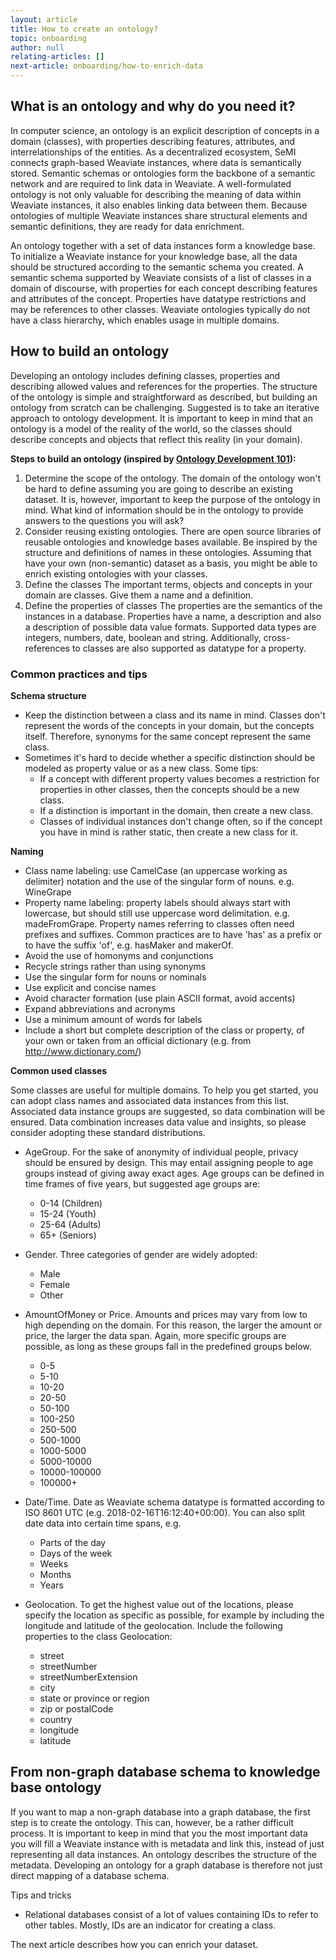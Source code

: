 ```yaml
---
layout: article
title: How to create an ontology?
topic: onboarding
author: null
relating-articles: []
next-article: onboarding/how-to-enrich-data
---
```


## What is an ontology and why do you need it?
In computer science, an ontology is an explicit description of concepts in a domain (classes), with properties describing features, attributes, and interrelationships of the entities. As a decentralized ecosystem, SeMI connects graph-based Weaviate instances, where data is semantically stored. Semantic schemas or ontologies form the backbone of a semantic network and are required to link data in Weaviate. A well-formulated ontology is not only valuable for describing the meaning of data within Weaviate instances, it also enables linking data between them. Because ontologies of multiple Weaviate instances share structural elements and semantic definitions, they are ready for data enrichment.

An ontology together with a set of data instances form a knowledge base. To initialize a Weaviate instance for your knowledge base, all the data should be structured according to the semantic schema you created. A semantic schema supported by Weaviate consists of a list of classes in a domain of discourse, with properties for each concept describing features and attributes of the concept. Properties have datatype restrictions and may be references to other classes. Weaviate ontologies typically do not have a class hierarchy, which enables usage in multiple domains. 


## How to build an ontology
Developing an ontology includes defining classes, properties and describing allowed values and references for the properties. The structure of the ontology is simple and straightforward as described, but building an ontology from scratch can be challenging. Suggested is to take an iterative approach to ontology development. It is important to keep in mind that an ontology is a model of the reality of the world, so the classes should describe concepts and objects that reflect this reality (in your domain). 

**Steps to build an ontology (inspired by [Ontology Development 101](https://protege.stanford.edu/publications/ontology_development/ontology101.pdf)):**

1. Determine the scope of the ontology.
The domain of the ontology won't be hard to define assuming you are going to describe an existing dataset. It is, however, important to keep the purpose of the ontology in mind. What kind of information should be in the ontology to provide answers to the questions you will ask?
2. Consider reusing existing ontologies.
There are open source libraries of reusable ontologies and knowledge bases available. Be inspired by the structure and definitions of names in these ontologies. Assuming that have your own (non-semantic) dataset as a basis, you might be able to enrich existing ontologies with your classes.
3. Define the classes
The important terms, objects and concepts in your domain are classes. Give them a name and a definition. 
4. Define the properties of classes
The properties are the semantics of the instances in a database. Properties have a name, a description and also a description of possible data value formats. Supported data types are integers, numbers, date, boolean and string. Additionally, cross-references to classes are also supported as datatype for a property.


### Common practices and tips

**Schema structure**

- Keep the distinction between a class and its name in mind. Classes don't represent the words of the concepts in your domain, but the concepts itself. Therefore, synonyms for the same concept represent the same class.
- Sometimes it's hard to decide whether a specific distinction should be modeled as property value or as a new class. Some tips:
	- If a concept with different property values becomes a restriction for properties in other classes, then the concepts should be a new class.
	- If a distinction is important in the domain, then create a new class.
	- Classes of individual instances don't change often, so if the concept you have in mind is rather static, then create a new class for it.

**Naming**

- Class name labeling: use CamelCase (an uppercase working as delimiter) notation and the use of the singular form of nouns. e.g. WineGrape
- Property name labeling: property labels should always start with lowercase, but should still use uppercase word delimitation. e.g. madeFromGrape. Property names referring to classes often need prefixes and suffixes. Common practices are to have 'has' as a prefix or to have the suffix 'of', e.g. hasMaker and makerOf. 
- Avoid the use of homonyms and conjunctions
- Recycle strings rather than using synonyms
- Use the singular form for nouns or nominals
- Use explicit and concise names
- Avoid character formation (use plain ASCII format, avoid accents)
- Expand abbreviations and acronyms
- Use a minimum amount of words for labels
- Include a short but complete description of the class or property, of your own or taken from an official dictionary (e.g. from http://www.dictionary.com/) 

**Common used classes**

Some classes are useful for multiple domains. To help you get started, you can adopt class names and associated data instances from this list. Associated data instance groups are suggested, so data combination will be ensured. Data combination increases data value and insights, so please consider adopting these standard distributions.

- AgeGroup. For the sake of anonymity of individual people, privacy should be ensured by design. This may entail assigning people to age groups instead of giving away exact ages. Age groups can be defined in time frames of five years, but suggested age groups are:
	- 0-14 (Children)
	- 15-24 (Youth)
	- 25-64 (Adults)
	- 65+ (Seniors)

- Gender. Three categories of gender are widely adopted:
	- Male
	- Female
	- Other

- AmountOfMoney or Price. Amounts and prices may vary from low to high depending on the domain. For this reason, the larger the amount or price, the larger the data span. Again, more specific groups are possible, as long as these groups fall in the predefined groups below.
	- 0-5
	- 5-10
	- 10-20
	- 20-50
	- 50-100
	- 100-250
	- 250-500
	- 500-1000
	- 1000-5000
	- 5000-10000
	- 10000-100000
	- 100000+

- Date/Time. Date as Weaviate schema datatype is formatted according to ISO 8601 UTC (e.g. 2018-02-16T16:12:40+00:00). You can also split date data into certain time spans, e.g.
	- Parts of the day
	- Days of the week
	- Weeks
	- Months
	- Years

- Geolocation. To get the highest value out of the locations, please specify the location as specific as possible, for example by including the longitude and latitude of the geolocation. Include the following properties to the class Geolocation:
	- street
	- streetNumber
	- streetNumberExtension
	- city
	- state or province or region
	- zip or postalCode
	- country
	- longitude
	- latitude

## From non-graph database schema to knowledge base ontology
If you want to map a non-graph database into a graph database, the first step is to create the ontology. This can, however, be a rather difficult process. It is important to keep in mind that you the most important data you will fill a Weaviate instance with is metadata and link this, instead of just representing all data instances. An ontology describes the structure of the metadata. Developing an ontology for a graph database is therefore not just direct mapping of a database schema.

Tips and tricks
- 	Relational databases consist of a lot of values containing IDs to refer to other tables. Mostly, IDs are an indicator for creating a class.

The next article describes how you can enrich your dataset. 